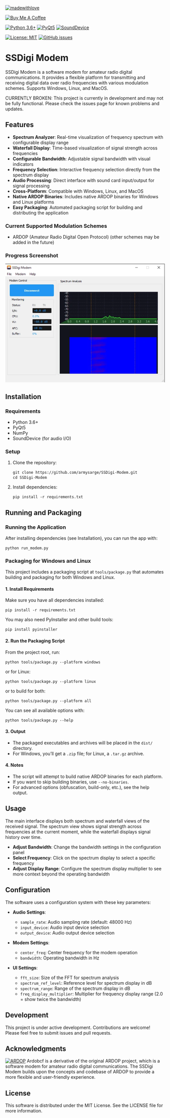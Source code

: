 [![madewithlove](https://img.shields.io/badge/made_with-%E2%9D%A4-red?style=for-the-badge&labelColor=orange)](https://github.com/armysarge/ssdigi-modem)

[![Buy Me A Coffee](https://img.shields.io/badge/Buy%20Me%20A%20Coffee-Donate-brightgreen?logo=buymeacoffee)](https://www.buymeacoffee.com/armysarge)

[![Python 3.6+](https://img.shields.io/badge/python-3.6%2B-blue.svg)](https://www.python.org/downloads/release/python-360/)
[![PyQt5](https://img.shields.io/badge/PyQt5-5.15.4-blue.svg)](https://pypi.org/project/PyQt5/)
[![SoundDevice](https://img.shields.io/badge/SoundDevice-0.4.1-blue.svg)](https://pypi.org/project/sounddevice/)

[![License: MIT](https://img.shields.io/badge/License-MIT-blue.svg)](https://opensource.org/licenses/MIT)
[![GitHub issues](https://img.shields.io/github/issues/armysarge/ssdigi-modem)](https://github.com/armysarge/ssdigi-modem/issues)

# SSDigi Modem

 SSDigi Modem is a software modem for amateur radio digital communications. It provides a flexible platform for transmitting and receiving digital data over radio frequencies with various modulation schemes. Supports Windows, Linux, and MacOS.

 CURRENTLY BROKEN: This project is currently in development and may not be fully functional. Please check the issues page for known problems and updates.

## Features

- **Spectrum Analyzer**: Real-time visualization of frequency spectrum with configurable display range
- **Waterfall Display**: Time-based visualization of signal strength across frequencies
- **Configurable Bandwidth**: Adjustable signal bandwidth with visual indicators
- **Frequency Selection**: Interactive frequency selection directly from the spectrum display
- **Audio Processing**: Direct interface with sound card input/output for signal processing
- **Cross-Platform**: Compatible with Windows, Linux, and MacOS
- **Native ARDOP Binaries**: Includes native ARDOP binaries for Windows and Linux platforms
- **Easy Packaging**: Automated packaging script for building and distributing the application

### Current Supported Modulation Schemes

- ARDOP (Amateur Radio Digital Open Protocol)
(other schemes may be added in the future)

### Progress Screenshot

![Progress Screenshot](progress.webp)

## Installation

### Requirements
- Python 3.6+
- PyQt5
- NumPy
- SoundDevice (for audio I/O)

### Setup
1. Clone the repository:
   ```
   git clone https://github.com/armysarge/SSDigi-Modem.git
   cd SSDigi-Modem
   ```

2. Install dependencies:
   ```
   pip install -r requirements.txt
   ```

## Running and Packaging

### Running the Application

After installing dependencies (see Installation), you can run the app with:

```pwsh
python run_modem.py
```

### Packaging for Windows and Linux

This project includes a packaging script at `tools/package.py` that automates building and packaging for both Windows and Linux.

#### 1. Install Requirements

Make sure you have all dependencies installed:
```pwsh
pip install -r requirements.txt
```
You may also need PyInstaller and other build tools:
```pwsh
pip install pyinstaller
```

#### 2. Run the Packaging Script

From the project root, run:
```pwsh
python tools/package.py --platform windows
```
or for Linux:
```pwsh
python tools/package.py --platform linux
```
or to build for both:
```pwsh
python tools/package.py --platform all
```

You can see all available options with:
```pwsh
python tools/package.py --help
```

#### 3. Output

- The packaged executables and archives will be placed in the `dist/` directory.
- For Windows, you’ll get a `.zip` file; for Linux, a `.tar.gz` archive.

#### 4. Notes

- The script will attempt to build native ARDOP binaries for each platform.
- If you want to skip building binaries, use `--no-binaries`.
- For advanced options (obfuscation, build-only, etc.), see the help output.

## Usage

The main interface displays both spectrum and waterfall views of the received signal. The spectrum view shows signal strength across frequencies at the current moment, while the waterfall displays signal history over time.

- **Adjust Bandwidth**: Change the bandwidth settings in the configuration panel
- **Select Frequency**: Click on the spectrum display to select a specific frequency
- **Adjust Display Range**: Configure the spectrum display multiplier to see more context beyond the operating bandwidth

## Configuration

The software uses a configuration system with these key parameters:

- **Audio Settings**:
  - `sample_rate`: Audio sampling rate (default: 48000 Hz)
  - `input_device`: Audio input device selection
  - `output_device`: Audio output device selection

- **Modem Settings**:
  - `center_freq`: Center frequency for the modem operation
  - `bandwidth`: Operating bandwidth in Hz

- **UI Settings**:
  - `fft_size`: Size of the FFT for spectrum analysis
  - `spectrum_ref_level`: Reference level for spectrum display in dB
  - `spectrum_range`: Range of the spectrum display in dB
  - `freq_display_multiplier`: Multiplier for frequency display range (2.0 = show twice the bandwidth)

## Development

This project is under active development. Contributions are welcome! Please feel free to submit issues and pull requests.

## Acknowledgments

[![ARDOP](https://www.github.com/pflarue/ardop)](https://www.github.com/pflarue/ardop)
Ardobcf is a derivative of the original ARDOP project, which is a software modem for amateur radio digital communications. The SSDigi Modem builds upon the concepts and codebase of ARDOP to provide a more flexible and user-friendly experience.

## License

This software is distributed under the MIT License. See the LICENSE file for more information.